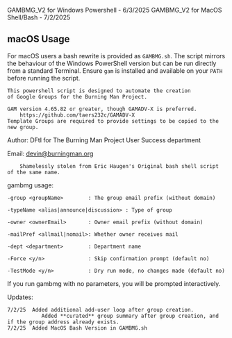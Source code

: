 GAMBMG_V2 for Windows Powershell - 6/3/2025
GAMBMG_V2 for MacOS Shell/Bash - 7/2/2025

## macOS Usage

For macOS users a bash rewrite is provided as `GAMBMG.sh`. The script
mirrors the behaviour of the Windows PowerShell version but can be run
directly from a standard Terminal. Ensure `gam` is installed and
available on your `PATH` before running the script.

	This powershell script is designed to automate the creation 
	of Google Groups for the Burning Man Project. 
	
	GAM version 4.65.82 or greater, though GAMADV-X is preferred.
		https://github.com/taers232c/GAMADV-X
	Template Groups are required to provide settings to be copied to the new group.
	
Author:		DFtI for The Burning Man Project User Success department

Email:		devin@burningman.org

		Shamelessly stolen from Eric Haugen's Original bash shell script of the same name.

gambmg usage:

    -group <groupName>        : The group email prefix (without domain)
    
    -typeName <alias|announce|discussion> : Type of group
    
    -owner <ownerEmail>       : Owner email prefix (without domain)
    
    -mailPref <allmail|nomail>: Whether owner receives mail
    
    -dept <department>        : Department name
    
    -Force <y/n>              : Skip confirmation prompt (default no)

    -TestMode <y/n>           : Dry run mode, no changes made (default no)
    

If you run gambmg with no parameters, you will be prompted interactively.

Updates:

	7/2/25 	Added additional add-user loop after group creation.
               Added **curated** group summary after group creation, and if the group address already exists.
  	7/2/25 	Added MacOS Bash Version in GAMBMG.sh
